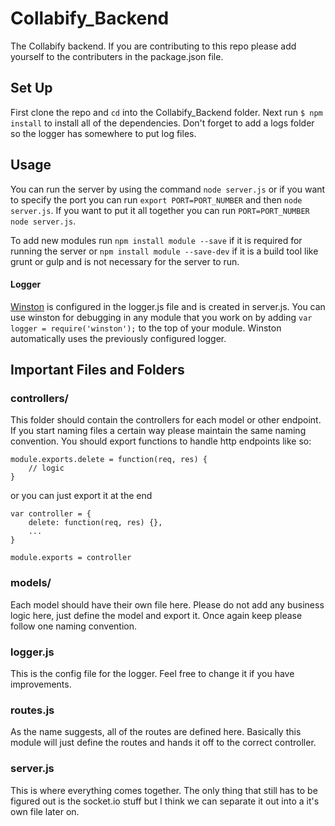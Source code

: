 # Collabify_Backend
The Collabify backend. If you are contributing to this repo please add yourself to the contributers in the package.json file.

## Set Up
First clone the repo and `cd` into the Collabify_Backend folder. Next run `$ npm install` to install all of the dependencies. Don't forget to add a logs folder so the logger has somewhere to put log files.

## Usage
You can run the server by using the command `node server.js` or if you want to specify the port you can run `export PORT=PORT_NUMBER` and then `node server.js`. If you want to put it all together you can run `PORT=PORT_NUMBER node server.js`.

To add new modules run `npm install module --save` if it is required for running the server or `npm install module --save-dev` if it is a build tool like grunt or gulp and is not necessary for the server to run.

#### Logger
[Winston](https://github.com/winstonjs/winston "Winston docs") is configured in the logger.js file and is created in server.js. You can use winston for debugging in any module that you work on by adding `var logger = require('winston');` to the top of your module. Winston automatically uses the previously configured logger.

## Important Files and Folders

### controllers/
This folder should contain the controllers for each model or other endpoint. If you start naming files a certain way please maintain the same naming convention. You should export functions to handle http endpoints like so:
```
module.exports.delete = function(req, res) {
	// logic
}
```
or you can just export it at the end
```
var controller = {
	delete: function(req, res) {},
	...
}

module.exports = controller
```

### models/
Each model should have their own file here. Please do not add any business logic here, just define the model and export it. Once again keep please follow one naming convention.

### logger.js
This is the config file for the logger. Feel free to change it if you have improvements.

### routes.js
As the name suggests, all of the routes are defined here. Basically this module will just define the routes and hands it off to the correct controller.

### server.js
This is where everything comes together. The only thing that still has to be figured out is the socket.io stuff but I think we can separate it out into a it's own file later on.
